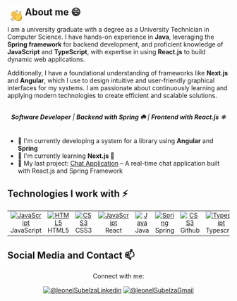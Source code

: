 ## About me 😄 <img alt="Hello hand" src="Hand Wave.gif" width='40' align="left">
I am a university graduate with a degree as a University Technician in Computer Science. I have hands-on experience in **Java**, leveraging the **Spring framework** for backend development, and proficient knowledge of **JavaScript** and **TypeScript**, with expertise in using **React.js** to build dynamic web applications.  

Additionally, I have a foundational understanding of frameworks like **Next.js** and **Angular**, which I use to design intuitive and user-friendly graphical interfaces for my systems. I am passionate about continuously learning and applying modern technologies to create efficient and scalable solutions.  

<br/>

<div align="center">
  <i><b>Software Developer</b> | <b>Backend with Spring ☘️</b> | <b>Frontend with React.js ⚛️</b></i>
</div>

<br/>

- 🔭 I'm currently developing a system for a library using **Angular** and **Spring**  
- 🌱 I'm currently learning <b>Next.js 🚀</b>  
- 🔭 My last project: [Chat Application](https://github.com/leonelSubelza/chat-app-v2) – A real-time chat application built with React.js and Spring Framework  

<h2 align="left" id="leonelSubelza-tech">Technologies I work with ⚡</h2>

<table align="start">
    <tr>
     <td align="center" width="100">
       <a href="#">
         <img src="https://upload.wikimedia.org/wikipedia/commons/9/99/Unofficial_JavaScript_logo_2.svg" width="50" height="50" alt="JavaScript" />
       </a>
       <br>JavaScript
     </td>
     <td align="center" width="100">
       <a href="#">
         <img src="https://upload.wikimedia.org/wikipedia/commons/6/61/HTML5_logo_and_wordmark.svg" width="50" height="50" alt="HTML5" />
       </a>
       <br>HTML5
     </td>
     <td align="center" width="100">
       <a href="#">
         <img src="https://upload.wikimedia.org/wikipedia/commons/d/d5/CSS3_logo_and_wordmark.svg" width="50" height="50" alt="CSS3" />
       </a>
       <br>CSS3
     </td>
     <td align="center" width="100">
       <a href="#">
         <img src="https://cdn.worldvectorlogo.com/logos/react-2.svg" width="50" height="50" alt="JavaScript" />
       </a>
       <br>React
     </td>    
     <td align="center" width="100">
       <a href="#">
         <img src="https://cdn-icons-png.flaticon.com/512/226/226777.png" width="50" height="50" alt="Java" />
       </a>
       <br>Java
     </td>
     <td align="center" width="100">
       <a href="#">
         <img src="https://spring.io/favicon.svg?v=96334d577af708644f6f0495dd1c7bc8" width="50" height="50" alt="Spring" />
       </a>
       <br>Spring
     </td>    
     <td align="center" width="100">
      <a href="#">
      <img src="https://cdn.jsdelivr.net/gh/devicons/devicon/icons/github/github-original.svg" width="50" height="50" alt="CSS3" />
      </a>
      <br>Github
     </td>
     <td align="center" width="100">
      <a href="#">
        <img src="https://www.typescriptlang.org/favicon-32x32.png?v=8944a05a8b601855de116c8a56d3b3ae" width="50" height="50" alt="Typescript" />
      </a>
      <br>Typescript
     </td>
     <td align="center" width="100">
       <a href="#">
         <img src="https://www.freepnglogos.com/uploads/logo-mysql-png/logo-mysql-mysql-logo-png-images-are-download-crazypng-21.png" width="50" height="50" alt="MySQL" />
       </a>
       <br>MySQL
     </td>
     <td align="center" width="100">
       <a href="#">
         <img src="https://angular.dev/assets/icons/apple-touch-icon.png" width="50" height="50" alt="Angular" />
       </a>
       <br>Angular
     </td>
     <td align="center" width="100">
       <a href="#">
         <img src="https://nextjs.org/favicon.ico" width="50" height="50" alt="NextJs" />
       </a>
       <br>NextJs
     </td>
  </tr>
</table>

## Social Media and Contact 📫
<p align="center">Connect with me:</p>
<p align="center">
    <a href="https://www.linkedin.com/in/leonel-subelza-4b57a1215/"  target="_blank"><img align="center" src="https://img.shields.io/badge/LinkedIn-0077B5?style=for-the-badge&logo=linkedin&logoColor=white" alt="@leonelSubelzaLinkedin"/></a>
    <a href = "mailto:subelza150@gmail.com" target="_blank"><img align="center" src="https://img.shields.io/badge/Gmail-D14836?style=for-the-badge&logo=gmail&logoColor=white" alt="@leonelSubelzaGmail" /></a>
</p>

<!--
 🗑️👇

**leonelSubelza/leonelSubelza** is a ✨ _special_ ✨ repository because its `README.md` (this file) appears on your GitHub profile.

Here are some ideas to get you started:

- 🔭 I’m currently working on ...
- 🌱 I’m currently learning ...
- 👯 I’m looking to collaborate on ...
- 🤔 I’m looking for help with ...
- 💬 Ask me about ...
- 📫 How to reach me: ...
- 😄 Pronouns: ...
- ⚡ Fun fact: ...

<picture>
    <source media="(prefers-color-scheme: dark)" srcset="https://raw.githubusercontent.com/BogdanKlimov11/BogdanKlimov11/output/github-contribution-grid-snake-dark.svg">
    <source media="(prefers-color-scheme: light)" srcset="https://raw.githubusercontent.com/BogdanKlimov11/BogdanKlimov11/output/github-contribution-grid-snake.svg">
    <img alt="Snake animation" src="https://raw.githubusercontent.com/BogdanKlimov11/BogdanKlimov11/output/github-contribution-grid-snake.svg" width="100%" height="auto">
</picture>

- <a href="https://github.com/leonelSubelza"><img src="https://img.shields.io/badge/-github.com/leonelSubelza-3423A6?style=flat&logo=Google-Chrome&logoColor=white"></a>
- <a href="https://www.linkedin.com/in/leonel-subelza-4b57a1215/"><img src="https://img.shields.io/badge/linkedin%20-%230077B5.svg?&style=flat&logo=linkedin&logoColor=white"></a>
- <a href="mailto:subelza150@gmail.com"><img src="https://img.shields.io/badge/-subelza150@gmail.com-D14836?style=flat&logo=Gmail&logoColor=white"></a>
-->
